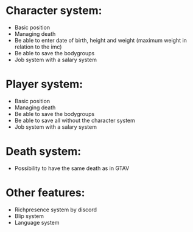 # Character system:

- Basic position
- Managing death
- Be able to enter date of birth, height and weight (maximum weight in relation to the imc)
- Be able to save the bodygroups
- Job system with a salary system

# Player system:

- Basic position
- Managing death
- Be able to save the bodygroups
- Be able to save all without the character system
- Job system with a salary system

# Death system:

- Possibility to have the same death as in GTAV

# Other features:

- Richpresence system by discord
- Blip system
- Language system
